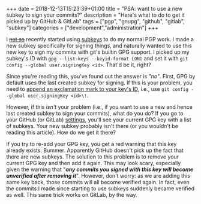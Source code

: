 +++
date = 2018-12-13T15:23:39+01:00
title = "PSA: want to use a new subkey to sign your commits?"
description = "Here's what to do to get it picked up by GitHub & GitLab"
tags = ["pgp", "gnupg", "github", "gitlab", "subkey"]
categories = ["development","administration"]
+++

I [~~not so~~](/blog/pass/) recently started
using [subkeys](https://wiki.debian.org/Subkeys) to do my normal PGP
work. I made a new subkey specifically for signing things, and
naturally wanted to use this new key to sign my commits with git's
builtin GPG support. I picked up my subkey's ID with `gpg --list-keys
--keyid-format LONG` and set it with `git config --global
user.signingKey <id>`. That'd be it, right?

Since you're reading this, you've found out the answer is
*"no"*. First, GPG by default uses the last created subkey for
signing. If this is your problem, you need to [append an exclamation
mark to your key's
ID](https://public-inbox.org/git/20180113002221.GQ29313@zaya.teonanacatl.net/),
i.e., use `git config --global user.signingKey <id>\!`.

However, if this *isn't* your problem (i.e., if you want to use a new
and hence last created subkey to sign your commits), what do you do?
If you go to your GitHub (or GitLab)
[settings](https://github.com/settings/keys), you'll see your current
GPG key with a list of subkeys. Your new subkey probably isn't there
(or you wouldn't be reading this article). How do we get it there?

If you try to re-add your GPG key, you get a red warning that this key
already exists. Bummer. Apparently GitHub doesn't pick up the fact
that there are new subkeys. The solution to this problem is to remove
your current GPG key and then add it again. This may look scary,
especially given the warning that "***any commits you signed with this
key will become unverified after removing it***". However, don't
worry: as we are adding this same key back, those commits will all
become verified again. In fact, even the commits I made since starting
to use subkeys suddenly became verified as well. This same trick works
on GitLab, by the way.
